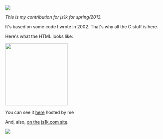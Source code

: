 <img src=http://i.imgur.com/HpAXScw.jpg>

*This is my contribution for js1k for spring/2013.*

It's based on some code I wrote in 2002. That's why all the C stuff is here.

Here's what the HTML looks like:

<img width=200 height=200 src=http://i.imgur.com/VRsh9vv.gif>

You can see it [here](http://qaa.ath.cx/shim1.html) hosted by me

And, also, [on the js1k.com site](http://js1k.com/2013-spring/demo/1534).


<img src=http://i.imgur.com/sQaMIAm.jpg>
